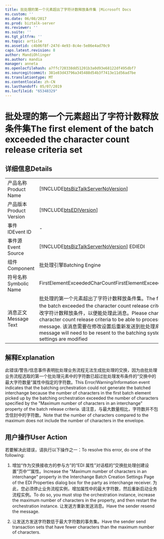 ```yaml
---
title: 批处理的第一个元素超出了字符计数释放条件集 |Microsoft Docs
ms.custom: ''
ms.date: 06/08/2017
ms.prod: biztalk-server
ms.reviewer: ''
ms.suite: ''
ms.tgt_pltfrm: ''
ms.topic: article
ms.assetid: c4b06f8f-247d-4e93-8c4e-5e86e4ad70c9
caps.latest.revision: 8
author: MandiOhlinger
ms.author: mandia
manager: anneta
ms.openlocfilehash: a7ffc720338dd51201b3a0d93e68122df495dbf7
ms.sourcegitcommit: 381e83d43796a345488d54b3f7413e11d56ad7be
ms.translationtype: MT
ms.contentlocale: zh-CN
ms.lasthandoff: 05/07/2019
ms.locfileid: "65348329"
---
```

# <a name="the-first-element-of-the-batch-exceeded-the-character-count-release-criteria-set"></a><span data-ttu-id="cf2ef-102">批处理的第一个元素超出了字符计数释放条件集</span><span class="sxs-lookup"><span data-stu-id="cf2ef-102">The first element of the batch exceeded the character count release criteria set</span></span>
## <a name="details"></a><span data-ttu-id="cf2ef-103">详细信息</span><span class="sxs-lookup"><span data-stu-id="cf2ef-103">Details</span></span>  
  
|                 |                                                                                                                                                                                                                                                                    |
|-----------------|--------------------------------------------------------------------------------------------------------------------------------------------------------------------------------------------------------------------------------------------------------------------|
|  <span data-ttu-id="cf2ef-104">产品名称</span><span class="sxs-lookup"><span data-stu-id="cf2ef-104">Product Name</span></span>   |                                                                                         [!INCLUDE[btsBizTalkServerNoVersion](../includes/btsbiztalkservernoversion-md.md)]                                                                                         |
| <span data-ttu-id="cf2ef-105">产品版本</span><span class="sxs-lookup"><span data-stu-id="cf2ef-105">Product Version</span></span> |                                                                                                     [!INCLUDE[btsEDIVersion](../includes/btsediversion-md.md)]                                                                                                     |
|    <span data-ttu-id="cf2ef-106">事件 ID</span><span class="sxs-lookup"><span data-stu-id="cf2ef-106">Event ID</span></span>     |                                                                                                                                 -                                                                                                                                  |
|  <span data-ttu-id="cf2ef-107">事件源</span><span class="sxs-lookup"><span data-stu-id="cf2ef-107">Event Source</span></span>   |                                                                                       [!INCLUDE[btsBizTalkServerNoVersion](../includes/btsbiztalkservernoversion-md.md)] <span data-ttu-id="cf2ef-108">EDI</span><span class="sxs-lookup"><span data-stu-id="cf2ef-108">EDI</span></span>                                                                                       |
|    <span data-ttu-id="cf2ef-109">组件</span><span class="sxs-lookup"><span data-stu-id="cf2ef-109">Component</span></span>    |                                                                                                                          <span data-ttu-id="cf2ef-110">批处理引擎</span><span class="sxs-lookup"><span data-stu-id="cf2ef-110">Batching Engine</span></span>                                                                                                                           |
|  <span data-ttu-id="cf2ef-111">符号名称</span><span class="sxs-lookup"><span data-stu-id="cf2ef-111">Symbolic Name</span></span>  |                                                                                                                   <span data-ttu-id="cf2ef-112">FirstElementExceededCharCount</span><span class="sxs-lookup"><span data-stu-id="cf2ef-112">FirstElementExceededCharCount</span></span>                                                                                                                    |
|  <span data-ttu-id="cf2ef-113">消息正文</span><span class="sxs-lookup"><span data-stu-id="cf2ef-113">Message Text</span></span>   | <span data-ttu-id="cf2ef-114">批处理的第一个元素超出了字符计数释放条件集。</span><span class="sxs-lookup"><span data-stu-id="cf2ef-114">The first element of the batch exceeded the character count release criteria set.</span></span> <span data-ttu-id="cf2ef-115">请更改字符计数释放条件，以便能处理此消息。</span><span class="sxs-lookup"><span data-stu-id="cf2ef-115">Please change the character count release criteria to be able to process this message.</span></span> <span data-ttu-id="cf2ef-116">该消息需要在修改设置后重新发送到批处理系统</span><span class="sxs-lookup"><span data-stu-id="cf2ef-116">The message will need to be resent to the batching system after the settings are modified</span></span> |
  
## <a name="explanation"></a><span data-ttu-id="cf2ef-117">解释</span><span class="sxs-lookup"><span data-stu-id="cf2ef-117">Explanation</span></span>  
 <span data-ttu-id="cf2ef-118">此错误/警告/信息事件表明批处理业务流程无法生成批处理的交换，因为由批处理业务流程选取的第一个批处理元素中的字符数已超过批处理发布条件的“交换中的最大字符数量”属性中指定的字符数。</span><span class="sxs-lookup"><span data-stu-id="cf2ef-118">This Error/Warning/Information event indicates that the batching orchestration could not generate the batched interchange because the number of characters in the first batch element picked up by the batching orchestration exceeded the number of characters specified by the "Maximum number of characters in an interchange" property of the batch release criteria.</span></span> <span data-ttu-id="cf2ef-119">请注意，与最大数量相比，字符数并不包含信封中的字符数。</span><span class="sxs-lookup"><span data-stu-id="cf2ef-119">Note that the number of characters compared to the maximum does not include the number of characters in the envelope.</span></span>  
  
## <a name="user-action"></a><span data-ttu-id="cf2ef-120">用户操作</span><span class="sxs-lookup"><span data-stu-id="cf2ef-120">User Action</span></span>  
 <span data-ttu-id="cf2ef-121">若要解决此错误，请执行以下操作之一：</span><span class="sxs-lookup"><span data-stu-id="cf2ef-121">To resolve this error, do one of the following:</span></span>  
  
1.  <span data-ttu-id="cf2ef-122">增加“作为交换接收方的参与方”的“EDI 属性”对话框的“交换批处理创建设置”页中“”属性。</span><span class="sxs-lookup"><span data-stu-id="cf2ef-122">Increase the "Maximum number of characters in an interchange" property in the Interchange Batch Creation Settings Page of the EDI Properties dialog box for the party as interchange receiver.</span></span> <span data-ttu-id="cf2ef-123">为此，您必须停止业务流程实例，增加属性中的最大字符数，然后重新启动业务流程实例。</span><span class="sxs-lookup"><span data-stu-id="cf2ef-123">To do so, you must stop the orchestration instance, increase the maximum number of characters in the property, and then restart the orchestration instance.</span></span> <span data-ttu-id="cf2ef-124">让发送方重新发送消息。</span><span class="sxs-lookup"><span data-stu-id="cf2ef-124">Have the sender resend the message.</span></span>  
  
2.  <span data-ttu-id="cf2ef-125">让发送方发送字符数低于最大字符数的事务集。</span><span class="sxs-lookup"><span data-stu-id="cf2ef-125">Have the sender send transaction sets that have fewer characters than the maximum number of characters.</span></span>